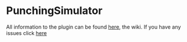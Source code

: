 # PunchingSimulator
All information to the plugin can be found [here](https://github.com/ArvickC/PunchingSimulator/wiki), the wiki. If you have any issues click [here](https://github.com/ArvickC/PunchingSimulator/wiki/How-to-report-an-issue)
